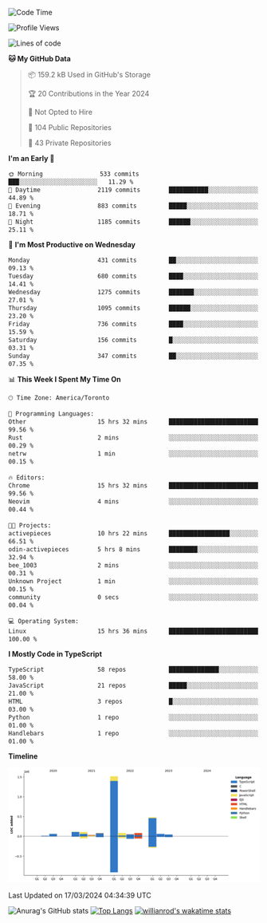 <!--START_SECTION:waka-->
![Code Time](http://img.shields.io/badge/Code%20Time-1%2C309%20hrs%206%20mins-blue)

![Profile Views](http://img.shields.io/badge/Profile%20Views-0-blue)

![Lines of code](https://img.shields.io/badge/From%20Hello%20World%20I%27ve%20Written-2.7%20million%20lines%20of%20code-blue)

**🐱 My GitHub Data** 

> 📦 159.2 kB Used in GitHub's Storage 
 > 
> 🏆 20 Contributions in the Year 2024
 > 
> 🚫 Not Opted to Hire
 > 
> 📜 104 Public Repositories 
 > 
> 🔑 43 Private Repositories 
 > 
**I'm an Early 🐤** 

```text
🌞 Morning                533 commits         ███░░░░░░░░░░░░░░░░░░░░░░   11.29 % 
🌆 Daytime                2119 commits        ███████████░░░░░░░░░░░░░░   44.89 % 
🌃 Evening                883 commits         █████░░░░░░░░░░░░░░░░░░░░   18.71 % 
🌙 Night                  1185 commits        ██████░░░░░░░░░░░░░░░░░░░   25.11 % 
```
📅 **I'm Most Productive on Wednesday** 

```text
Monday                   431 commits         ██░░░░░░░░░░░░░░░░░░░░░░░   09.13 % 
Tuesday                  680 commits         ████░░░░░░░░░░░░░░░░░░░░░   14.41 % 
Wednesday                1275 commits        ███████░░░░░░░░░░░░░░░░░░   27.01 % 
Thursday                 1095 commits        ██████░░░░░░░░░░░░░░░░░░░   23.20 % 
Friday                   736 commits         ████░░░░░░░░░░░░░░░░░░░░░   15.59 % 
Saturday                 156 commits         █░░░░░░░░░░░░░░░░░░░░░░░░   03.31 % 
Sunday                   347 commits         ██░░░░░░░░░░░░░░░░░░░░░░░   07.35 % 
```


📊 **This Week I Spent My Time On** 

```text
🕑︎ Time Zone: America/Toronto

💬 Programming Languages: 
Other                    15 hrs 32 mins      █████████████████████████   99.56 % 
Rust                     2 mins              ░░░░░░░░░░░░░░░░░░░░░░░░░   00.29 % 
netrw                    1 min               ░░░░░░░░░░░░░░░░░░░░░░░░░   00.15 % 

🔥 Editors: 
Chrome                   15 hrs 32 mins      █████████████████████████   99.56 % 
Neovim                   4 mins              ░░░░░░░░░░░░░░░░░░░░░░░░░   00.44 % 

🐱‍💻 Projects: 
activepieces             10 hrs 22 mins      █████████████████░░░░░░░░   66.51 % 
odin-activepieces        5 hrs 8 mins        ████████░░░░░░░░░░░░░░░░░   32.94 % 
bee_1003                 2 mins              ░░░░░░░░░░░░░░░░░░░░░░░░░   00.31 % 
Unknown Project          1 min               ░░░░░░░░░░░░░░░░░░░░░░░░░   00.15 % 
community                0 secs              ░░░░░░░░░░░░░░░░░░░░░░░░░   00.04 % 

💻 Operating System: 
Linux                    15 hrs 36 mins      █████████████████████████   100.00 % 
```

**I Mostly Code in TypeScript** 

```text
TypeScript               58 repos            ██████████████░░░░░░░░░░░   58.00 % 
JavaScript               21 repos            █████░░░░░░░░░░░░░░░░░░░░   21.00 % 
HTML                     3 repos             █░░░░░░░░░░░░░░░░░░░░░░░░   03.00 % 
Python                   1 repo              ░░░░░░░░░░░░░░░░░░░░░░░░░   01.00 % 
Handlebars               1 repo              ░░░░░░░░░░░░░░░░░░░░░░░░░   01.00 % 
```



**Timeline**

![Lines of Code chart](https://raw.githubusercontent.com/wise-introvert/wise-introvert/master/assets/bar_graph.png)


 Last Updated on 17/03/2024 04:34:39 UTC
<!--END_SECTION:waka-->

![Anurag's GitHub stats](https://github-readme-stats.vercel.app/api?username=wise-introvert&count_private=true&show_icons=true)
[![Top Langs](https://github-readme-stats.vercel.app/api/top-langs/?username=wise-introvert&langs_count=10)](https://github.com/anuraghazra/github-readme-stats)
[![willianrod's wakatime stats](https://github-readme-stats.vercel.app/api/wakatime?username=wiseintrovert)](https://github.com/anuraghazra/github-readme-stats)
